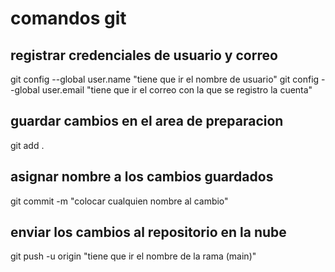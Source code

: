 # comandos git
## registrar credenciales de usuario y correo
git config --global user.name "tiene que ir el nombre de usuario"
git config --global user.email "tiene que ir el correo con la que se registro la cuenta"

## guardar cambios en el area de preparacion
git add .
## asignar nombre a los cambios guardados
git commit -m "colocar cualquien nombre al cambio"
## enviar los cambios al repositorio en la nube
git push -u origin "tiene que ir el nombre de la rama (main)"
